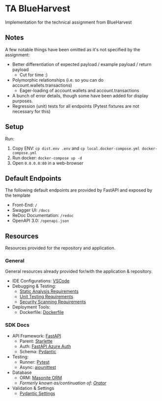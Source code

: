 # TA BlueHarvest
Implementation for the technical assignment from BlueHarvest

## Notes
A few notable things have been omitted as it's not specified by the assignment:
- Better differentiation of expected payload / example payload / return payload
  - Cut for time :)
- Polymorphic relationships (i.e. so you can do account.wallets.transactions)
  - Eager-loading of account.wallets and account.transactions
- A bunch of error details, though some have been added for display purposes.
- Regression (unit) tests for all endpoints (Pytest fixtures are not necessary for this)

## Setup
Run:
1. Copy ENV: `cp dist.env .env` and `cp local.docker-compose.yml docker-compose.yml` 
2. Run docker: `docker-compose up -d`
3. Open `0.0.0.0:80` in a web-browser


## Default Endpoints
The following default endpoints are provided by FastAPI and exposed by the template
- Front-End: `/`
- Swagger UI: `/docs`
- ReDoc Documentation: `/redoc`
- OpenAPI 3.0: `/openapi.json`


## Resources
Resources provided for the repository and application.

### General
General resources already provided for/with the application & repository.
- IDE Configurations: [VSCode](resources/vscode)
- Debugging & Testing:
  - [Static Analysis Requirements](resources/requirements/analysis.txt)
  - [Unit Testing Requirements](resources/requirements/testing.txt)
  - [Security Scanning Requirements](resources/requirements/security.txt)
- Deployment Tools:
  - Dockerfile: [Dockerfile](Dockerfile)

### SDK Docs
- API Framework: [FastAPI](https://fastapi.tiangolo.com/)
  - Parent: [Starlette](https://www.starlette.io/)
  - Auth: [FastAPI Azure Auth](https://github.com/Intility/fastapi-azure-auth)
  - Schema: [Pydantic](https://pydantic-docs.helpmanual.io/)
- Testing:
  - Runner: [Pytest](https://docs.pytest.org/en/6.2.x/)
  - Async: [aiounittest](https://pypi.org/project/aiounittest/)
- Database
  - ORM: [Masonite ORM](https://orm.masoniteproject.com/)
  - _Formerly known as/continuation of: [Orator](https://orator-orm.com/)_
- Validation & Settings
  - [Pydantic Settings](https://pydantic-docs.helpmanual.io/usage/settings/)
